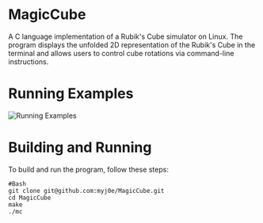 # MagicCube
A C language implementation of a Rubik's Cube simulator on Linux. The program displays the unfolded 2D representation of the Rubik's Cube in the terminal and allows users to control cube rotations via command-line instructions.

# Running Examples
![Running Examples](./resource/pic1.jpg)

# Building and Running
To build and run the program, follow these steps:

    #Bash
    git clone git@github.com:myj0e/MagicCube.git
    cd MagicCube
    make
    ./mc
